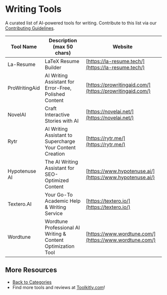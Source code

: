 # Writing Tools

A curated list of AI-powered tools for writing. Contribute to this list via our [Contributing Guidelines](https://github.com/ToolkitlyAI/awesome-ai-tools/blob/master/CONTRIBUTING.md).

| Tool Name | Description (max 50 chars) | Website |
|-----------|----------------------------|---------|
| La-Resume | LaTeX Resume Builder | [https://la-resume.tech/](https://la-resume.tech/) |
| ProWritingAid | AI Writing Assistant for Error-Free, Polished Content | [https://prowritingaid.com/](https://prowritingaid.com/) |
| NovelAI | Craft Interactive Stories with AI | [https://novelai.net/](https://novelai.net/) |
| Rytr | AI Writing Assistant to Supercharge Your Content Creation | [https://rytr.me/](https://rytr.me/) |
| Hypotenuse AI | The AI Writing Assistant for SEO-Optimized Content | [https://www.hypotenuse.ai/](https://www.hypotenuse.ai/) |
| Textero.AI | Your Go-To Academic Help & Writing Service | [https://textero.io/](https://textero.io/) |
| Wordtune | Wordtune  Professional AI Writing & Content Optimization Tool | [https://www.wordtune.com/](https://www.wordtune.com/) |

## More Resources
- [Back to Categories](https://github.com/ToolkitlyAI/awesome-ai-tools/blob/master/README.md)
- Find more tools and reviews at [Toolkitly.com](https://toolkitly.com)!

